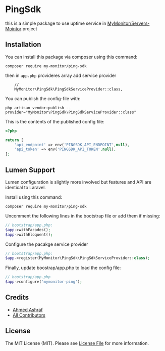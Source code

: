 # PingSdk

this is a simple package to use uptime service in [MyMonitor/Servers-Mointor](https://google.com) project

## Installation

You can install this package via composer using this command:
```
composer require my-monitor/ping-sdk
```

then in `app.php` provideres array add service provider
```
    //
    MyMonitor\PingSdk\PingSdkServiceProvider::class,
```

You can publish the config-file with:

```
php artisan vendor:publish --provider="MyMonitor\PingSdk\PingSdkServiceProvider::class"
```

This is the contents of the published config file:

```php
<?php

return [
    'api_endpoint' => env('PINGSDK_API_ENDPOINT',null),
    'api_token' => env('PINGSDK_API_TOKEN',null),
];
```

## Lumen Support
Lumen configuration is slightly more involved but features and API are identical to Laravel.

Install using this command:
```
composer require my-monitor/ping-sdk
```
Uncomment the following lines in the bootstrap file or add them if missing:
```php
// bootstrap/app.php:
$app->withFacades();
$app->withEloquent();
```

Configure the pacakge service provider
```php
// bootstrap/app.php:
$app->register(MyMonitor\PingSdk\PingSdkServiceProvider::class);
```

Finally, update boostrap/app.php to load the config file:
```php
// bootstrap/app.php
$app->configure('mymonitor-ping');
```


## Credits

- [Ahmed Ashraf](https://github.com/ahmedash95)
- [All Contributors](../../contributors)

## License

The MIT License (MIT). Please see [License File](LICENSE.md) for more information.